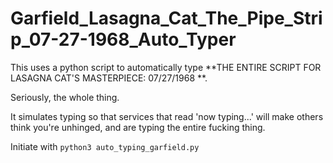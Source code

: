 # Garfield_Lasagna_Cat_The_Pipe_Strip_07-27-1968_Auto_Typer
This uses a python script to automatically type **THE ENTIRE SCRIPT FOR LASAGNA CAT'S MASTERPIECE: 07/27/1968 **.

Seriously, the whole thing.

It simulates typing so that services that read 'now typing...' will make others think you're unhinged, and are typing the entire fucking thing.

Initiate with `python3 auto_typing_garfield.py`
